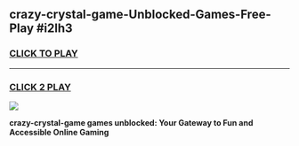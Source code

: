 
## crazy-crystal-game-Unblocked-Games-Free-Play #i2lh3
<h3>
<a href="https://us.freeplayer.one?title=crazy-crystal-game&ref=9M">CLICK TO PLAY</a></h3>
<hr>

<h3>
<a href="https://us.freeplayer.one?title=crazy-crystal-game&ref=9M">CLICK 2 PLAY</a>
  
</h3>

<a href="https://us.freeplayer.one?title=crazy-crystal-game&ref=9M"><img src="https://clearcache.store/games.png"></a>


**crazy-crystal-game games unblocked: Your Gateway to Fun and Accessible Online Gaming**
